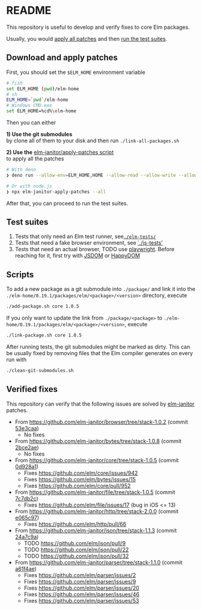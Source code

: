 # README

This repository is useful to develop and verify fixes to core Elm packages.

Usually, you would [apply all patches](#download-and-apply-patches) and then
[run the test suites](#test-suites).

## Download and apply patches

First, you should set the `$ELM_HOME` environment variable

```sh
# fish
set ELM_HOME (pwd)/elm-home
# sh
ELM_HOME=`pwd`/elm-home
# Windows CMD.exe
set ELM_HOME=%cd%\elm-home
```

Then you can either

**1) Use the git submodules**\
by clone all of them to your disk and then run `./link-all-packages.sh`

**2) Use the**
[elm-janitor/apply-patches script](https://github.com/elm-janitor/apply-patches)\
to apply all the patches

```sh
# With deno
❯ deno run --allow-env=ELM_HOME,HOME --allow-read --allow-write --allow-net=github.com,codeload.github.com,api.github.com  https://raw.githubusercontent.com/elm-janitor/apply-patches/main/deno/cli.ts --all

# Or with node.js
❯ npx elm-janitor-apply-patches --all
```

After that, you can proceed to run the test suites.

## Test suites

1. Tests that only need an Elm test runner,
   see[`./elm-tests/`](./elm-tests/README.md)
2. Tests that need a fake browser environment, see
   [`./js-tests'](./js-tests/README.md)
3. Tests that need an actual browser, TODO use
   [playwright](https://playwright.dev/). Before reaching for it, first try with
   [JSDOM](https://github.com/jsdom/jsdom) or
   [HappyDOM](https://github.com/capricorn86/happy-dom)

## Scripts

To add a new package as a git submodule into `./package/` and link it into the
`./elm-home/0.19.1/packages/elm/<package>/<version>` directory, execute

```sh
./add-package.sh core 1.0.5
```

If you only want to update the link from `./package/<package>` to
`./elm-home/0.19.1/packages/elm/<package>/<version>`, execute

```sh
./link-package.sh core 1.0.5
```

After running tests, the git submodules might be marked as dirty. This can be
usually fixed by removing files that the Elm compiler generates on every run
with

```sh
./clean-git-submodules.sh
```

## Verified fixes

This repository can verify that the following issues are solved by
[elm-janitor](https://github.com/elm-janitor) patches.

- From https://github.com/elm-janitor/browser/tree/stack-1.0.2 (commit
  [53e3caa](https://github.com/elm-janitor/browser/commit/53e3caa265fd9da3ec9880d47bb95eed6fe24ee6))
  - No fixes
- From https://github.com/elm-janitor/bytes/tree/stack-1.0.8 (commit
  [2bce2ae](https://github.com/elm-janitor/bytes/commit/2bce2aeda4ef18c3dcccd84084647d22a7af36a6))
  - No fixes
- From https://github.com/elm-janitor/core/tree/stack-1.0.5 (commit
  [0d928a1](https://github.com/elm-janitor/core/commit/0d928a177fc492e32a2f9bd92f5bcf9f5ca2f68c))
  - Fixes https://github.com/elm/core/issues/942
  - Fixes https://github.com/elm/bytes/issues/15
  - Fixes https://github.com/elm/core/pull/952
- From https://github.com/elm-janitor/file/tree/stack-1.0.5 (commit
  [7c7db2c](https://github.com/elm-janitor/file/commit/7c7db2c7d60edc79791852e72f01ca227f58f9ea))
  - Fixes https://github.com/elm/file/issues/17 (bug in iOS <= 13)
- From https://github.com/elm-janitor/http/tree/stack-2.0.0 (commit
  [e065c97](https://github.com/elm-janitor/http/commit/e065c97fbbe402ac7acc249edb4061f68bd220c0))
  - Fixes https://github.com/elm/http/pull/66
- From https://github.com/elm-janitor/json/tree/stack-1.1.3 (commit
  [24a7c9a](https://github.com/elm-janitor/json/commit/24a7c9a234350366a5672e46dd135a09e0336e28))
  - TODO https://github.com/elm/json/pull/9
  - TODO https://github.com/elm/json/pull/22
  - TODO https://github.com/elm/json/pull/32
- From https://github.com/elm-janitor/parser/tree/stack-1.1.0 (commit
  [a61f4ae](https://github.com/elm-janitor/parser/commit/a61f4ae6d789f7dd6de51a1bd67c459bce9a7a0c))
  - Fixes https://github.com/elm/parser/issues/2
  - Fixes https://github.com/elm/parser/issues/9
  - Fixes https://github.com/elm/parser/issues/20
  - Fixes https://github.com/elm/parser/issues/46
  - Fixes https://github.com/elm/parser/issues/53
